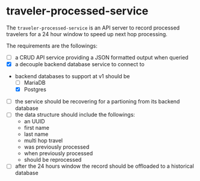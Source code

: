 # traveler-processed-service

The ```traveler-processed-service``` is an API server to record processed travelers for a 24 hour window to speed up next hop processing. 

The requirements are the followings:

- [ ] a CRUD API service providing a JSON formatted output when queried   
- [x] a decouple backend database service to connect to    
- backend databases to support at v1 should be 
    - [ ] MariaDB
    - [x] Postgres   
- [ ] the service should be recovering for a partioning from its backend database  
- [ ] the data structure should include the followings:  
    * an UUID 
    * first name
    * last name
    * multi hop travel
    * was previously processed
    * when previously processed 
    * should be reprocessed
- [ ] after the 24 hours window the record should be offloaded to a historical database
